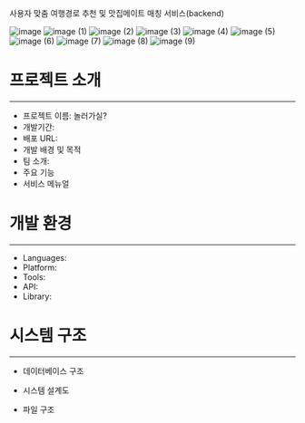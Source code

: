 사용자 맞춤 여행경로 추천 및 맛집메이트 매칭 서비스(backend)

![image](https://github.com/user-attachments/assets/252b2146-6532-4528-87a9-416733576d0d)
![image (1)](https://github.com/user-attachments/assets/2d7a2ac4-8142-4f00-9a04-eb7d1c97c499)
![image (2)](https://github.com/user-attachments/assets/115dadb1-ce68-4a39-a86b-6e953606ad97)
![image (3)](https://github.com/user-attachments/assets/e96e17b9-df6c-4999-ad69-fc066ffd0837)
![image (4)](https://github.com/user-attachments/assets/f6071a6a-e644-4e28-a95e-3dfcfced44b7)
![image (5)](https://github.com/user-attachments/assets/6a571716-8298-46a2-817a-3858709f410a)
![image (6)](https://github.com/user-attachments/assets/954dbc16-fb5a-42a5-b8d6-7c18284babd0)
![image (7)](https://github.com/user-attachments/assets/76cbac91-1143-41ef-9f85-e67e05d71eef)
![image (8)](https://github.com/user-attachments/assets/a8f7c42c-44f8-4d70-af2b-9a767f1dcff3)
![image (9)](https://github.com/user-attachments/assets/69d4a3de-4758-4295-a7ee-8ac9677fdd87)



# 프로젝트 소개
----


+ 프로젝트 이름: 놀러가실?
+ 개발기간:
+ 배포 URL: 
+ 개발 배경 및 목적
+ 팀 소개:
+ 주요 기능
+ 서비스 메뉴얼


# 개발 환경
----


+ Languages:
+ Platform:
+ Tools:
+ API:
+ Library:


# 시스템 구조
-----
+ 데이터베이스 구조

+ 시스템 설계도

+ 파일 구조
